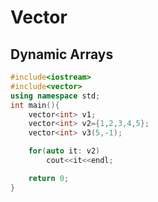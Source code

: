 # Vector

## Dynamic Arrays

```cpp
#include<iostream>
#include<vector>
using namespace std;
int main(){
    vector<int> v1;
    vector<int> v2={1,2,3,4,5};
    vector<int> v3(5,-1);

    for(auto it: v2)
        cout<<it<<endl;

    return 0;
}
```